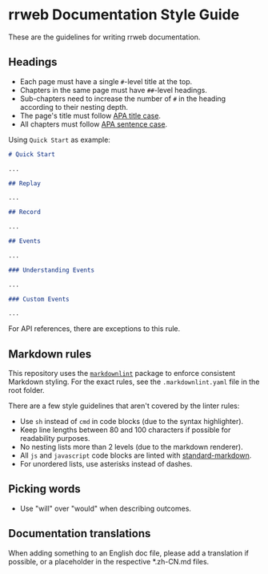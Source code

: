 # rrweb Documentation Style Guide

These are the guidelines for writing rrweb documentation.

## Headings

- Each page must have a single `#`-level title at the top.
- Chapters in the same page must have `##`-level headings.
- Sub-chapters need to increase the number of `#` in the heading according to
  their nesting depth.
- The page's title must follow [APA title case][title-case].
- All chapters must follow [APA sentence case][sentence-case].

Using `Quick Start` as example:

```markdown
# Quick Start

...

## Replay

...

## Record

...

## Events

...

### Understanding Events

...

### Custom Events

...
```

For API references, there are exceptions to this rule.

## Markdown rules

This repository uses the [`markdownlint`][markdownlint] package to enforce consistent
Markdown styling. For the exact rules, see the `.markdownlint.yaml` file in the root
folder.

There are a few style guidelines that aren't covered by the linter rules:

<!--TODO(erickzhao): make sure this matches with the lint:markdownlint task-->

- Use `sh` instead of `cmd` in code blocks (due to the syntax highlighter).
- Keep line lengths between 80 and 100 characters if possible for readability
  purposes.
- No nesting lists more than 2 levels (due to the markdown renderer).
- All `js` and `javascript` code blocks are linted with
  [standard-markdown](https://www.npmjs.com/package/standard-markdown).
- For unordered lists, use asterisks instead of dashes.

## Picking words

- Use "will" over "would" when describing outcomes.

## Documentation translations

When adding something to an English doc file, please add a translation if possible, or a placeholder in the respective \*.zh-CN.md files.

[title-case]: https://apastyle.apa.org/style-grammar-guidelines/capitalization/title-case
[sentence-case]: https://apastyle.apa.org/style-grammar-guidelines/capitalization/sentence-case
[markdownlint]: https://github.com/DavidAnson/markdownlint
